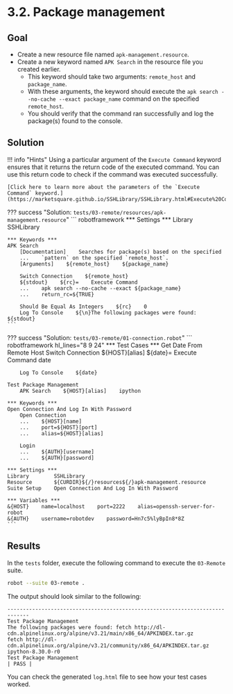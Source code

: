 # 3.2. Package management

## Goal

* Create a new resource file named `apk-management.resource`.
* Create a new keyword named `APK Search` in the resource file you created earlier.
    * This keyword should take two arguments: `remote_host` and `package_name`.
    * With these arguments, the keyword should execute the `apk search --no-cache --exact package_name` command on the specified `remote_host`.
    * You should verify that the command ran successfully and log the package(s) found to the console.

## Solution

!!! info "Hints"
    Using a particular argument of the `Execute Command` keyword ensures that it returns the return code of the executed command. You can use this return code to check if the command was executed successfully.

    [Click here to learn more about the parameters of the `Execute Command` keyword.](https://marketsquare.github.io/SSHLibrary/SSHLibrary.html#Execute%20Command).

??? success "Solution: `tests/03-remote/resources/apk-management.resource`"
    ``` robotframework
    *** Settings ***
    Library    SSHLibrary

    *** Keywords ***
    APK Search
        [Documentation]    Searches for package(s) based on the specified
        ...    `pattern` on the specified `remote_host`.
        [Arguments]    ${remote_host}    ${package_name}

        Switch Connection    ${remote_host}
        ${stdout}    ${rc}=    Execute Command
        ...    apk search --no-cache --exact ${package_name}
        ...    return_rc=${TRUE}

        Should Be Equal As Integers    ${rc}    0
        Log To Console    ${\n}The following packages were found: ${stdout}
    ```

??? success "Solution: `tests/03-remote/01-connection.robot`"
    ``` robotframework hl_lines="8 9 24"
    *** Test Cases ***
    Get Date From Remote Host
        Switch Connection    ${HOST}[alias]
        ${date}=    Execute Command    date

        Log To Console    ${date}

    Test Package Management
        APK Search    ${HOST}[alias]    ipython

    *** Keywords ***
    Open Connection And Log In With Password
        Open Connection
        ...    ${HOST}[name]
        ...    port=${HOST}[port]
        ...    alias=${HOST}[alias]

        Login
        ...    ${AUTH}[username]
        ...    ${AUTH}[password]

    *** Settings ***
    Library        SSHLibrary
    Resource       ${CURDIR}${/}resources${/}apk-management.resource
    Suite Setup    Open Connection And Log In With Password

    *** Variables ***
    &{HOST}    name=localhost    port=2222    alias=openssh-server-for-robot
    &{AUTH}    username=robotdev    password=Hn7c5%lyBpIn8*8Z
    ```

## Results

In the `tests` folder, execute the following command to execute the `03-Remote` suite.

``` bash
robot --suite 03-remote .
```

The output should look similar to the following:

    -----------------------------------------------------------------------------
    Test Package Management
    The following packages were found: fetch http://dl-cdn.alpinelinux.org/alpine/v3.21/main/x86_64/APKINDEX.tar.gz
    fetch http://dl-cdn.alpinelinux.org/alpine/v3.21/community/x86_64/APKINDEX.tar.gz
    ipython-8.30.0-r0
    Test Package Management                                               | PASS |

You can check the generated `log.html` file to see how your test cases worked.
